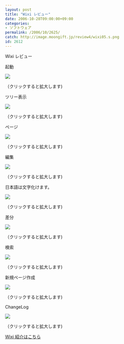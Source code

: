 ```yaml
---
layout: post
title: "Wixi レビュー"
date: 2006-10-28T09:00:00+09:00
categories:
- ソフトウェア
permalink: /2006/10/2625/
catch: http://image.moongift.jp/review4/wixi05.s.png
id: 2612
---
```

Wixi レビュー  
<!--more-->

起動

  

[![](http://image.moongift.jp/review4/wixi01.s.png)](http://image.moongift.jp/review4/wixi01.png)  
  
（クリックすると拡大します)

  

ツリー表示

  

[![](http://image.moongift.jp/review4/wixi02.s.png)](http://image.moongift.jp/review4/wixi02.png)  
  
（クリックすると拡大します)

  

ページ

  

[![](http://image.moongift.jp/review4/wixi03.s.png)](http://image.moongift.jp/review4/wixi03.png)  
  
（クリックすると拡大します)

  

編集

  

[![](http://image.moongift.jp/review4/wixi04.s.png)](http://image.moongift.jp/review4/wixi04.png)  
  
（クリックすると拡大します)

  

日本語は文字化けます。

  

[![](http://image.moongift.jp/review4/wixi05.s.png)](http://image.moongift.jp/review4/wixi05.png)  
  
（クリックすると拡大します)

  

差分

  

[![](http://image.moongift.jp/review4/wixi06.s.png)](http://image.moongift.jp/review4/wixi06.png)  
  
（クリックすると拡大します)

  

検索

  

[![](http://image.moongift.jp/review4/wixi07.s.png)](http://image.moongift.jp/review4/wixi07.png)  
  
（クリックすると拡大します)

  

新規ページ作成

  

[![](http://image.moongift.jp/review4/wixi08.s.png)](http://image.moongift.jp/review4/wixi08.png)  
  
（クリックすると拡大します)

  

ChangeLog

  

[![](http://image.moongift.jp/review4/wixi09.s.png)](http://image.moongift.jp/review4/wixi09.png)  
  
（クリックすると拡大します)

  

[Wixi 紹介はこちら](http://oss.moongift.jp/intro/i-2624.html)


